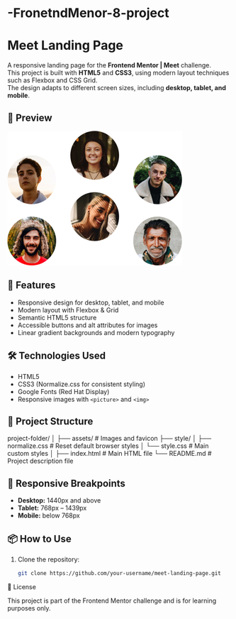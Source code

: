 # -FronetndMenor-8-project
# Meet Landing Page

A responsive landing page for the **Frontend Mentor | Meet** challenge.  
This project is built with **HTML5** and **CSS3**, using modern layout techniques such as Flexbox and CSS Grid.  
The design adapts to different screen sizes, including **desktop, tablet, and mobile**.

## 📸 Preview

![Meet Landing Page Preview](./assets/desktop/image-hero-left.png)

## 🚀 Features
- Responsive design for desktop, tablet, and mobile
- Modern layout with Flexbox & Grid
- Semantic HTML5 structure
- Accessible buttons and alt attributes for images
- Linear gradient backgrounds and modern typography

## 🛠️ Technologies Used
- HTML5
- CSS3 (Normalize.css for consistent styling)
- Google Fonts (Red Hat Display)
- Responsive images with `<picture>` and `<img>`

## 📂 Project Structure

project-folder/
│
├── assets/ # Images and favicon
├── style/
│ ├── normalize.css # Reset default browser styles
│ └── style.css # Main custom styles
│
├── index.html # Main HTML file
└── README.md # Project description file


## 📱 Responsive Breakpoints
- **Desktop:** 1440px and above
- **Tablet:** 768px – 1439px
- **Mobile:** below 768px

## 📦 How to Use
1. Clone the repository:
   ```bash
   git clone https://github.com/your-username/meet-landing-page.git

📝 License

This project is part of the Frontend Mentor challenge and is for learning purposes only.